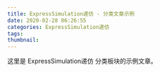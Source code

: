 ```yaml
---
title: ExpressSimulation递仿 - 分类文章示例
date: 2020-02-28 06:26:55
categories: ExpressSimulation递仿
tags:
thumbnail:
---
```


这里是 ExpressSimulation递仿 分类板块的示例文章。
